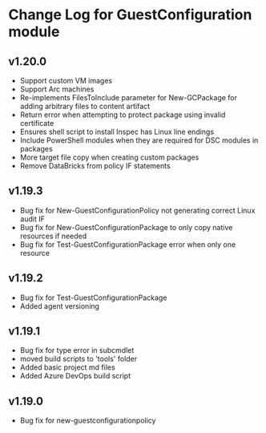 # Change Log for GuestConfiguration module

## v1.20.0

- Support custom VM images
- Support Arc machines
- Re-implements FilesToInclude parameter for New-GCPackage for adding arbitrary files to content artifact
- Return error when attempting to protect package using invalid certificate
- Ensures shell script to install Inspec has Linux line endings
- Include PowerShell modules when they are required for DSC modules in packages
- More target file copy when creating custom packages
- Remove DataBricks from policy IF statements

## v1.19.3

- Bug fix for New-GuestConfigurationPolicy not generating correct Linux audit IF
- Bug fix for New-GuestConfigurationPackage to only copy native resources if needed
- Bug fix for Test-GuestConfigurationPackage error when only one resource

## v1.19.2

- Bug fix for Test-GuestConfigurationPackage
- Added agent versioning

## v1.19.1

- Bug fix for type error in subcmdlet
- moved build scripts to 'tools' folder
- Added basic project md files
- Added Azure DevOps build script

## v1.19.0

- Bug fix for new-guestconfigurationpolicy
